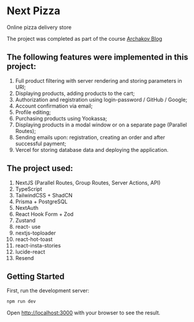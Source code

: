 # Next Pizza
Online pizza delivery store

The project was completed as part of the course [Archakov Blog](https://www.youtube.com/watch?v=GUwizGbY4cc&t=129s)

## The following features were implemented in this project:
1. Full product filtering with server rendering and storing parameters in URI;
2. Displaying products, adding products to the cart;
3. Authorization and registration using login-password / GitHub / Google;
4. Account confirmation via email;
5. Profile editing;
6. Purchasing products using Yookassa;
7. Displaying products in a modal window or on a separate page (Parallel Routes);
8. Sending emails upon: registration, creating an order and after successful payment;
9. Vercel for storing database data and deploying the application.


## The project used: 
1. NextJS (Parallel Routes, Group Routes, Server Actions, API) 
2. TypeScript 
3. TailwindCSS + ShadCN 
4. Prisma + PostgreSQL 
5. NextAuth 
6. React Hook Form + Zod 
7. Zustand 
8. react- use 
9. nextjs-toploader 
10. react-hot-toast 
11. react-insta-stories 
12. lucide-react 
13. Resend

## Getting Started

First, run the development server:

```bash
npm run dev
```

Open [http://localhost:3000](http://localhost:3000) with your browser to see the result.